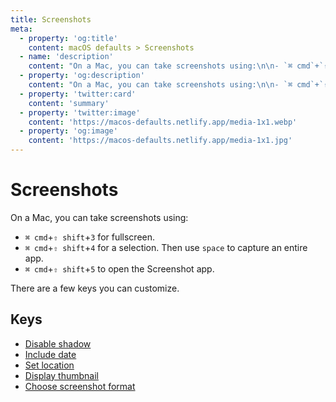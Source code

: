 ```yaml
---
title: Screenshots
meta:
  - property: 'og:title'
    content: macOS defaults > Screenshots
  - name: 'description'
    content: "On a Mac, you can take screenshots using:\n\n- `⌘ cmd`+`⇧ shift`+`3` for fullscreen.\n- `⌘ cmd`+`⇧ shift`+`4` for a selection. Then use `space` to capture an entire app.\n- `⌘ cmd`+`⇧ shift`+`5` to open the Screenshot app.\n\nThere are a few keys you can customize.\n"
  - property: 'og:description'
    content: "On a Mac, you can take screenshots using:\n\n- `⌘ cmd`+`⇧ shift`+`3` for fullscreen.\n- `⌘ cmd`+`⇧ shift`+`4` for a selection. Then use `space` to capture an entire app.\n- `⌘ cmd`+`⇧ shift`+`5` to open the Screenshot app.\n\nThere are a few keys you can customize.\n"
  - property: 'twitter:card'
    content: 'summary'
  - property: 'twitter:image'
    content: 'https://macos-defaults.netlify.app/media-1x1.webp'
  - property: 'og:image'
    content: 'https://macos-defaults.netlify.app/media-1x1.jpg'
---
```


# Screenshots

On a Mac, you can take screenshots using:

- `⌘ cmd`+`⇧ shift`+`3` for fullscreen.
- `⌘ cmd`+`⇧ shift`+`4` for a selection. Then use `space` to capture an entire app.
- `⌘ cmd`+`⇧ shift`+`5` to open the Screenshot app.

There are a few keys you can customize.

## Keys

- [Disable shadow](./disable-shadow.md)
- [Include date](./include-date.md)
- [Set location](./location.md)
- [Display thumbnail](./show-thumbnail.md)
- [Choose screenshot format](./type.md)
